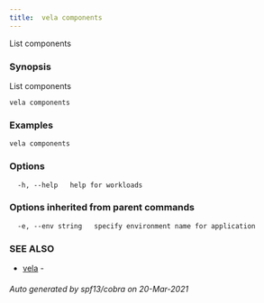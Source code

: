 ```yaml
---
title:  vela components
---
```


List components

### Synopsis

List components

```
vela components
```

### Examples

```
vela components
```

### Options

```
  -h, --help   help for workloads
```

### Options inherited from parent commands

```
  -e, --env string   specify environment name for application
```

### SEE ALSO

* [vela](vela)	 -

###### Auto generated by spf13/cobra on 20-Mar-2021
